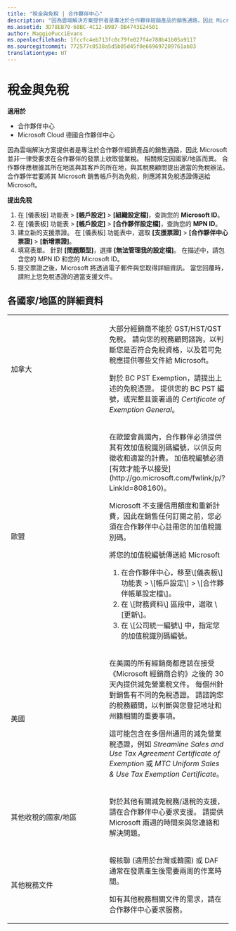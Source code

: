 ```yaml
---
title: "稅金與免稅 | 合作夥伴中心"
description: "因為雲端解決方案提供者是專注於合作夥伴經銷產品的銷售通路，因此 Microsoft 並非一律受要求在合作夥伴的發票上收取營業稅。"
ms.assetid: 3D78EB70-68BC-4C12-B9B7-DB4743E24501
author: MaggiePucciEvans
ms.openlocfilehash: 1fccfc4eb713fc0c79fe027f4e788b41b05a9117
ms.sourcegitcommit: 772577c0538a5d5b05d45f0e669697209761ab03
translationtype: HT
---
```

# <a name="tax-and-tax-exemptions"></a>稅金與免稅

**適用於**

-  合作夥伴中心
-  Microsoft Cloud 德國合作夥伴中心

因為雲端解決方案提供者是專注於合作夥伴經銷產品的銷售通路，因此 Microsoft 並非一律受要求在合作夥伴的發票上收取營業稅。 相關規定因國家/地區而異。 合作夥伴應根據其所在地區與其客戶的所在地，與其稅務顧問提出適當的免稅辦法。 合作夥伴若要將其 Microsoft 銷售帳戶列為免稅，則應將其免稅憑證傳送給 Microsoft。

**提出免稅**

1.  在 \[儀表板\] 功能表 &gt; **\[帳戶設定\]** &gt; **\[組織設定檔\]**，查詢您的 **Microsoft ID**。
2.  在 \[儀表板\] 功能表 &gt; **\[帳戶設定\]** &gt; **\[合作夥伴設定檔\]**，查詢您的 **MPN ID**。
3.  建立新的支援票證。 在 \[儀表板\] 功能表中，選取 **\[支援票證\]** &gt; **\[合作夥伴中心票證\]** &gt; **\[新增票證\]**。
4.  填寫表單。 針對 **\[問題類型\]**，選擇 **\[無法管理我的設定檔\]**。 在描述中，請包含您的 MPN ID 和您的 Microsoft ID。
5.  提交票證之後，Microsoft 將透過電子郵件與您取得詳細資訊。 當您回覆時，請附上您免稅憑證的適當支援文件。

## <a name="details-by-countryregion"></a>各國家/地區的詳細資料


<table>
<colgroup>
<col width="50%" />
<col width="50%" />
</colgroup>
<tbody>
<tr class="odd">
<td>加拿大</td>
<td><p>大部分經銷商不能於 GST/HST/QST 免稅。 請向您的稅務顧問諮詢，以判斷您是否符合免稅資格，以及若可免稅應提供哪些文件給 Microsoft。</p>
<p>對於 BC PST Exemption，請提出上述的免稅憑證。 提供您的 BC PST 編號，或完整且簽署過的 <em>Certificate of Exemption General</em>。</p></td>
</tr>
<tr class="even">
<td>歐盟</td>
<td><p>在歐盟會員國內，合作夥伴必須提供其有效加值稅識別碼編號，以供反向徵收和適當的計費。 加值稅編號必須[有效才能予以接受](http://go.microsoft.com/fwlink/p/?LinkId=808160)。</p>
<p>Microsoft 不支援信用額度和重新計費，因此在銷售任何訂閱之前，您必須在合作夥伴中心註冊您的加值稅識別碼。</p>
<p>將您的加值稅編號傳送給 Microsoft</strong></p>
<ol>
<li>在合作夥伴中心，移至\[儀表板\] 功能表 &gt; \[帳戶設定\]<strong></strong> &gt; \[合作夥伴帳單設定檔\]<strong></strong>。</li>
<li>在 \[財務資料\]<strong></strong> 區段中，選取 \[更新\]<strong></strong>。</li>
<li>在 \[公司統一編號\]<strong></strong> 中，指定您的加值稅識別碼編號。</li>
</ol></td>
</tr>
<tr class="odd">
<td>美國</td>
<td><p>在美國的所有經銷商都應該在接受《Microsoft 經銷商合約》之後的 30 天內提供減免營業稅文件。 每個州針對銷售有不同的免稅憑證。 請諮詢您的稅務顧問，以判斷與您登記地址和州籍相關的重要事項。</p>
<p>這可能包含在多個州通用的減免營業稅憑證，例如 <em>Streamline Sales and Use Tax Agreement Certificate of Exemption</em> 或 <em>MTC Uniform Sales &amp; Use Tax Exemption Certificate</em>。</p></td>
</tr>
<tr class="even">
<td>其他收稅的國家/地區</td>
<td><p>對於其他有關減免稅務/退稅的支援，請在合作夥伴中心要求支援。 請提供 Microsoft 兩週的時間來與您連絡和解決問題。</p></td>
</tr>
<tr class="odd">
<td>其他稅務文件</td>
<td><p>報核聯 (適用於台灣或韓國) 或 DAF 通常在發票產生後需要兩周的作業時間。</p>
<p>如有其他稅務相關文件的需求，請在合作夥伴中心要求服務。</p></td>
</tr>
</tbody>
</table>

 

 

 



